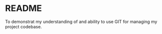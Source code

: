 # README
To demonstrat my understanding of and ability to use GIT for managing my project codebase.
